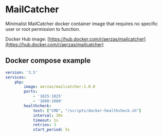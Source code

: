 # MailCatcher

Minimalist MailCatcher docker container image that requires no specific user or root permission to function.

Docker Hub image: [https://hub.docker.com/r/aerzas/mailcatcher](https://hub.docker.com/r/aerzas/mailcatcher)

## Docker compose example

```yaml
version: '3.5'
services:
    php:
        image: aerzas/mailcatcher:1.0.0
        ports:
            - '1025:1025'
            - '1080:1080'
        healthcheck:
            test: ["CMD", "/scripts/docker-healthcheck.sh"]
            interval: 30s
            timeout: 1s
            retries: 3
            start_period: 5s
```
